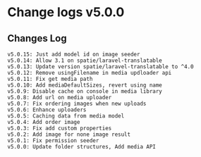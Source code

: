 # Change logs v5.0.0


## Changes Log 
    v5.0.15: Just add model id on image seeder 
    v5.0.14: Allow 3.1 on spatie/laravel-translatable
    v5.0.13: Update version spatie/laravel-translatable to ^4.0
    v5.0.12: Remove usingFilename in media updloader api
    v5.0.11: Fix get media path
    v5.0.10: Add mediaDefaultSizes, revert using name
    v5.0.9: Disable cache on console in media library
    v5.0.8: Add url on media uploader
    v5.0.7: Fix ordering images when new uploads
    v5.0.6: Enhance uploaders
    v5.0.5: Caching data from media model
    v5.0.4: Add order image 
    v5.0.3: Fix add custom properties
    v5.0.2: Add image for none image result
    v5.0.1: Fix permission seeder
    v5.0.0: Update folder structures, Add media API